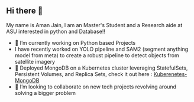 ## Hi there 👋

My name is Aman Jain, I am an Master's Student and a Research aide at ASU interested in python and Database!!

- 🔭 I’m currently working on Python based Projects
- I have recently worked on YOLO pipeline and SAM2 (segment anything model from meta) to create a robust pipeline to detect objects from satellite imagery
- 🌱 Deployed MongoDB on a Kubernetes cluster leveraging StatefulSets, Persistent Volumes, and Replica Sets, check it out here : [Kuberenetes-MongoDB](https://github.com/aman01jain/kubernetes-mongo)
- 👯 I’m looking to collaborate on new tech projects revolving around solving a bigger problem 
<!--
**aman01jain/aman01jain** is a ✨ _special_ ✨ repository because its `README.md` (this file) appears on your GitHub profile.

Here are some ideas to get you started:

- 🔭 I’m currently working on ...
- 🌱 I’m currently learning ...
- 👯 I’m looking to collaborate on ...
- 🤔 I’m looking for help with ...
- 💬 Ask me about ...
- 📫 How to reach me: ...
- 😄 Pronouns: ...
- ⚡ Fun fact: ...
-->
